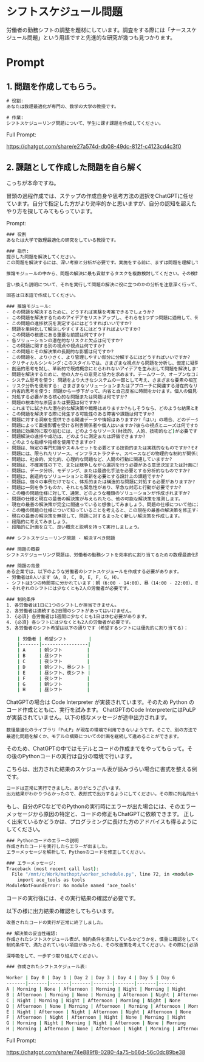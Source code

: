 
# シフトスケジュール問題

労働者の勤務シフトの調整を題材にしています。調査をする際には「ナーススケジュール問題」という用語ですと先進的な研究が幾つも見つかります。

# Prompt

## 1. 問題を作成してもらう。

```cmd
# 役割:
あなたは数理最適化が専門の、数学の大学の教授です。

# 作業:
シフトスケジューリング問題について、学生に課す課題を作成してください。
```

Full Prompt:

https://chatgpt.com/share/e27a574d-db08-49dc-812f-c4123cd4c3f0


## 2. 課題として作成した問題を自ら解く

こっちが本命ですね。

冒頭の過程作成では、ステップの作成自身や思考方法の選択をChatGPTに任せています。自分で指定した方がより効率的かと思いますが、自分の認知を超えたやり方を探してみてもらっています。

Prompt:
```cmd
### 役割
あなたは大学で数理最適化の研究をしている教授です。

### 指示:
提示した問題を解決してください。
この問題を解決するには、深い考察と分析が必要です。実施をする前に、まずは問題を理解して、問題の解決に必要なステップを特定してください。ステップを実行していない回答はしないでください。

推論モジュールの中から、問題の解決に最も貢献するタスクを複数検討してください。その検討の結果の構造に基づいて、問題の解決に役に立つ具体的な言い方に言い換えてください。

言い換えた説明について、それを実行して問題の解決に役に立つのかの分析を注意深く行って、構造化された問題解決の為の最終的なプロンプトを作成してください。そのプロンプトを問題の解決のために実行してください。

回答は日本語で作成してください。

### 推論モジュール:
- その問題を解決するために、どうすれば実験を考案できるでしょうか?
- この問題を解決するためのアイデアをリストアップし、それらを1つずつ問題に適用して、何か進歩が見られるかどうかを確認します。
- この問題の進捗状況を測定するにはどうすればいいですか?
- 問題を単純化して解決しやすくするにはどうすればよいですか?
- この問題の根底にある重要な前提は何ですか?
- 各ソリューションの潜在的なリスクと欠点は何ですか?
- この問題に関する別の視点や視点は何ですか?
- この問題とその解決策の長期的な影響は何ですか?
- この問題を、より小さく、より管理しやすい部分に分解するにはどうすればいいですか?
- クリティカルシンキング:このスタイルでは、さまざまな視点から問題を分析し、仮定に疑問を呈し、評価します。入手可能な証拠または情報。論理的推論、証拠に基づく意思決定、および識別に焦点を当てています。思考の潜在的な偏見や欠陥を考慮します。
- 創造的思考を試し、革新的で既成概念にとらわれないアイデアを生み出して問題を解決します。型破りなソリューションを模索し、従来の枠を超えて考え、想像力と独創性を奨励します。
- 問題を解決するために、他の人からの意見と協力を求めます。チームワーク、オープンなコミュニケーション、そしてグループの多様な視点と専門知識により、効果的な解決策を導き出します。
- システム思考を使う: 問題をより大きなシステムの一部として考え、さまざまな要素の相互関連性を理解します。問題に影響を与える根本的な原因、フィードバックループ、および相互依存性を特定し、全体的な開発に焦点を当てます。システム全体に対応するソリューションを考慮します。
- リスク分析を使用する: さまざまなソリューションまたはアプローチに関連する潜在的なリスク、不確実性、およびトレードオフを評価します。潜在的な結果と成功または失敗の可能性を評価し、情報に基づいた意思決定を行うことを強調します。リスクとベネフィットのバランスの取れた分析についてです。
- 内省的思考を使う: 問題から一歩下がって、内省と自己反省に時間をかけます。個人の偏見を検証し、問題解決に影響を与える可能性のある仮定、メンタルモデル、および改善するために過去の経験からオープンに学びます。
- 対処する必要がある核心的な問題または問題は何ですか?
- 問題の根本的な原因または要因は何ですか?
- これまでに試された潜在的な解決策や戦略はありますか?もしそうなら、どのような結果と教訓が得られましたか?
- この問題を解決する際に発生する可能性のある障害や課題は何ですか?
- 問題に対する洞察を提供できる関連データや情報はありますか?「はい」の場合、どのデータソースが利用可能か、また、どのように分析すればよいのでしょうか。
- 問題によって直接影響を受ける利害関係者や個人はいますか?彼らの視点とニーズは何ですか?
- 問題に効果的に取り組むには、どのようなリソース(財政的、人的、技術的など)が必要ですか?
- 問題解決の進捗や成功は、どのように測定または評価できますか?
- どのような指標や指標を使用できますか?
- 問題は、特定の専門知識やスキルセットを必要とする技術的または実践的なものですか?それとも、どちらかというと概念的なものなのか、それとも理論的な問題ですか?
- 問題には、限られたリソース、インフラストラクチャ、スペースなどの物理的な制約が関係していますか?
- 問題は、社会的、文化的、心理的な問題など、人間の行動に関連していますか?
- 問題は、不確実性の下で、または競争しながら選択を行う必要がある意思決定または計画に関係していますか?
- 問題は、データ分析、モデリング、または最適化手法を必要とする分析的なものですか?
- 問題は、創造的なソリューションと革新を必要とする設計上の課題ですか?
- 問題は、個々の事例だけでなく、体系的または構造的な問題に対処する必要がありますか?
- 問題は一刻を争うものか、それとも緊急性があり、早急な対応と行動が必要ですか?
- この種の問題仕様に対して、通常、どのような種類のソリューションが作成されますか?
- 問題の仕様と現在の最善の解決策が与えられたら、他の可能な解決策を推測します。
- 現在の最善の解決策が完全に間違っていると想像してみましょう、問題の仕様について他にどのような考え方がありますか?
- この種の問題の仕様について知っていることを考えると、この現在の最善の解決策を修正する最善の方法は何ですか?
- 現在の最善の解決策を無視して、問題に対するまったく新しい解決策を作成します。
- 段階的に考えてみましょう。
- 段階的に計画を立て、良い概念と説明を持って実行しましょう。

### シフトスケジューリング問題 - 解決すべき問題

### 問題の概要
シフトスケジューリング問題は、労働者の勤務シフトを効率的に割り当てるための数理最適化問題です。この課題では、あなたは特定の制約条件の下で労働者にシフトを割り当てるモデルを構築し、最適解を求めることが求められます。

### 問題の背景
ある企業では、以下のような労働者のシフトスケジュールを作成する必要があります。
- 労働者は8人います（A, B, C, D, E, F, G, H）。
- シフトは3つの時間帯に分かれています：朝（6:00 - 14:00）、昼（14:00 - 22:00）、夜（22:00 - 6:00）。
- それぞれのシフトには少なくとも2人の労働者が必要です。

### 制約条件
1. 各労働者は1日に1つのシフトしか担当できません。
2. 各労働者は連続する2日間のシフトがあってはいけません。
3. {必須} 各労働者は1週間に少なくとも1日は休む必要があります。
4. {必須} 各シフトには少なくとも2人の労働者が必要です。
5. 各労働者のシフト希望は以下の通りです（希望するシフトには優先的に割り当てる）：

    | 労働者 | 希望シフト        |
    |-------|-----------------|
    | A     | 朝シフト         |
    | B     | 昼シフト         |
    | C     | 夜シフト         |
    | D     | 朝シフト、昼シフト |
    | E     | 昼シフト、夜シフト |
    | F     | 夜シフト         |
    | G     | 朝シフト         |
    | H     | 昼シフト         |

```

ChatGPTの場合は Code Interpreter が実装されています。そのため Python のコード作成とともに、実行を試みます。
ChatGPTのCode InterpreterにはPuLPが実装されていません。以下の様なメッセージが途中出力されます。

`数理最適化のライブラリ「PuLP」が現在の環境で利用できないようです。そこで、別の方法で最適化問題を解くか、モデルの構築についての計画を継続して進めることができます。`

そのため、ChatGPTの中ではモデルとコードの作成までをやってもらって。その後のPythonコードの実行は自分の環境で行います。

こちらは、出力された結果のスケジュール表が読みづらい場合に書式を整える例です。

```cmd
コードは正常に実行できました。ありがとうございます。
出力結果がわかりづらかったので、表形式で出力するようにしてください。その際に列名同士やデータは「|」で区切ってください。
```

もし、自分のPCなどでのPythonの実行時にエラーが出た場合には、そのエラーメッセージから原因の特定と、コードの修正もChatGPTに依頼できます。
正しく出来ているかどうかは、プログラミングに長けた方のアドバイスも得るようにしてください。

```cmd
### Pythonコードのエラーの説明
作成されたコードを実行したらエラーが出ました。
エラーメッセージを解析して、Pythonのコードを修正してください。

### エラーメッセージ:
Traceback (most recent call last):
  File "/mnt/c/Work/mathopt/worker_schedule.py", line 72, in <module>
    import ace_tools as tools
ModuleNotFoundError: No module named 'ace_tools'
```

コードの実行後には、その実行結果の確認が必要です。

以下の様に出力結果の確認をしてもらいます。

```cmd
改善されたコードの実行が正常に終了しました。

## 解決策の妥当性確認:
作成されたシフトスケジュール表が、制約条件を満たしているかどうかを、慎重に確認をしてください。
制約条件で、満たされていない項目があったら、その改善策を考えてください。その際に{必須}とマークされている事項を優先してください。

深呼吸をして、一歩ずつ取り組んでください。

### 作成されたシフトスケジュール表:

Worker | Day 0 | Day 1 | Day 2 | Day 3 | Day 4 | Day 5 | Day 6
-------|-------|-------|-------|-------|-------|-------|-------
A | Morning | None | Afternoon | Morning | Night | Morning | Night
B | Afternoon | Morning | None | Morning | Afternoon | Night | Afternoon
C | Night | Morning | Night | Afternoon | Morning | Night | None
D | Afternoon | None | Morning | Afternoon | Morning | Afternoon | Morning
E | Night | Afternoon | Night | Afternoon | Night | Afternoon | None
F | Afternoon | Night | Afternoon | Night | None | Morning | Night
G | Morning | Night | Morning | Night | Afternoon | None | Morning
H | Morning | Afternoon | None | Afternoon | Night | Morning | Afternoon

```





Full Prompt:

https://chatgpt.com/share/74e889f8-0280-4a75-b66d-56c0dc89be38